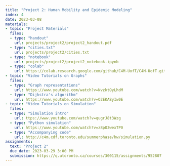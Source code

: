 ```yaml
---
title: "Project 2: Human Mobility and Epidemic Modeling"
index: 4
date: 2023-03-08
materials:
- topic: "Project Materials"
  files: 
  - type: "handout"
    url: projects/project2/project2_handout.pdf
  - type: "cities.txt" 
    url: projects/project2/cities.txt
  - type: "notebook" 
    url: projects/project2/project2_notebook.ipynb
  - type: "colab" 
    url: https://colab.research.google.com/github/C4M-UofT/C4M-UofT.github.io/blob/master/projects/project2/project2_notebook.ipynb
- topic: "Video Tutorials on Graphs"
  files:
  - type: "Graph representations"
    url: https://www.youtube.com/watch?v=NvzktOyLhdM
  - type: "Dijkstra's algorithm"
    url: https://www.youtube.com/watch?v=O2EKA8yIw0E
- topic: "Video Tutorials on Simulation"
  files:
  - type: "Simulation intro"
    url: ttps://www.youtube.com/watch?v=qugrJ8t3Wzg
  - type: "Python simulation"
    url: https://www.youtube.com/watch?v=z8pO3wexTP0
  - type: "Accompanying code"
    url: http://c4m.cdf.toronto.edu/summerphase/hw/simulation.py
assignments:
  text: "Project 2"
  due_date: 2023-03-29 3:00 PM
  submission: https://q.utoronto.ca/courses/300115/assignments/952807
---
```


